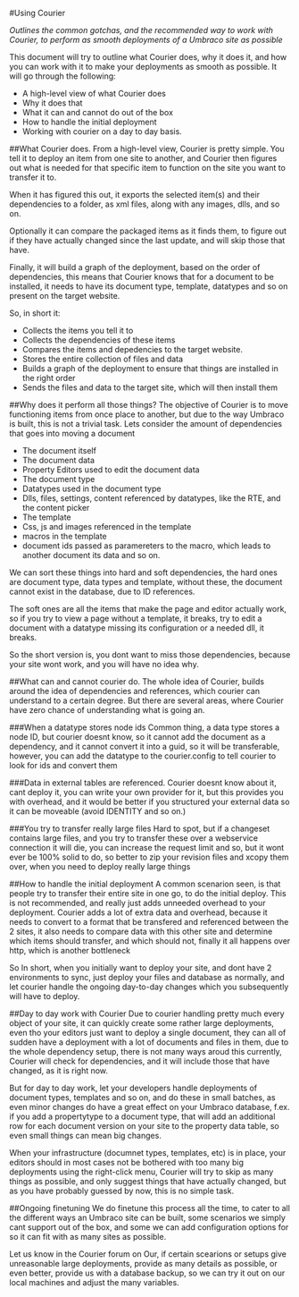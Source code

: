#Using Courier

_Outlines the common gotchas, and the recommended way to work with Courier, to perform as smooth deployments of a Umbraco site as possible_

This document will try to outline what Courier does, why it does it, and how you can work with it to make your deployments as smooth as possible.
It will go through the following: 

- A high-level view of what Courier does
- Why it does that
- What it can and cannot do out of the box
- How to handle the initial deployment
- Working with courier on a day to day basis.


##What Courier does.
From a high-level view, Courier is pretty simple. You tell it to deploy an item from one site to another, and Courier then figures out what is needed
for that specific item to function on the site you want to transfer it to. 

When it has figured this out, it exports the selected item(s) and their dependencies to a folder, as xml files, along with any images, dlls, and so on. 

Optionally it can compare the packaged items as it finds them, to figure out if they have actually changed since the last update, and will skip those that have. 

Finally, it will build a graph of the deployment, based on the order of dependencies, this means that Courier knows that for a document to be installed, it needs to have its document type, template, datatypes and so on present on the target website. 

So, in short it:

- Collects the items you tell it to
- Collects the dependencies of these items 
- Compares the items and depedencies to the target website. 
- Stores the entire collection of files and data
- Builds a graph of the deployment to ensure that things are installed in the right order
- Sends the files and data to the target site, which will then install them

##Why does it perform all those things? 
The objective of Courier is to move functioning items from once place to another, but due to the way Umbraco is built, this is not a trivial task.
Lets consider the amount of dependencies that goes into moving a document

- The document itself
- The document data
- Property Editors used to edit the document data
- The document type
- Datatypes used in the document type
- Dlls, files, settings, content referenced by datatypes, like the RTE, and the content picker
- The template
- Css, js and images referenced in the template
- macros in the template
- document ids passed as paramereters to the macro, which leads to another document its data and so on.

We can sort these things into hard and soft dependencies, the hard ones are document type, data types and template, without these, the document
cannot exist in the database, due to ID references. 

The soft ones are all the items that make the page and editor actually work, so if you try to view a page without a template, it breaks, try to edit
a document with a datatype missing its configuration or a needed dll, it breaks. 

So the short version is, you dont want to miss those dependencies, because your site wont work, and you will have no idea why. 

##What can and cannot courier do.
The whole idea of Courier, builds around the idea of dependencies and references, which courier can understand to a certain degree.
But there are several areas, where Courier have zero chance of understanding what is going an. 

###When a datatype stores node ids
Common thing, a data type stores a node ID, but courier doesnt know, so it cannot add the document as a dependency, and it cannot convert it into
a guid, so it will be transferable, however, you can add the datatype to the courier.config to tell courier to look for ids and convert them

###Data in external tables are referenced.
Courier doesnt know about it, cant deploy it, you can write your own provider for it, but this provides you with overhead, and it would
be better if you structured your external data so it can be moveable (avoid IDENTITY and so on.)

###You try to transfer really large files
Hard to spot, but if a changeset contains large files, and you try to transfer these over a webservice connection
it will die, you can increase the request limit and so, but it wont ever be 100% solid to do, so better to zip your
revision files and xcopy them over, when you need to deploy really large things


##How to handle the initial deployment
A common scenarion seen, is that people try to transfer their entire site in one go, to do the initial deploy. This is not recommended, and really just adds
unneeded overhead to your deployment. Courier adds a lot of extra data and overhead, because it needs to convert to a format that be transfered and
referenced between the 2 sites, it also needs to compare data with this other site and determine which items should transfer, and which should not, finally it
all happens over http, which is another bottleneck

So In short, when you initially want to deploy your site, and dont have 2 environments to sync, just deploy your files and database as normally, and let courier handle the ongoing day-to-day changes which you subsequently will have to deploy. 


##Day to day work with Courier
Due to courier handling pretty much every object of your site, it can quickly create some rather large deployments, even tho your editors just want to deploy a single document, they can all of sudden have a deployment with a lot of documents and files in them, due to the whole dependency setup, there is not many ways aroud this currently, Courier will check for dependencies, and it will include those that have changed, as it is right now. 

But for day to day work, let your developers handle deployments of document types, templates and so on, and do these in small batches, as even minor changes do have a great effect on your Umbraco database, f.ex. if you add a propertytype to a document type, that will add an additional row for each document version on your site to the property data table, so even small things can mean big changes.

When your infrastructure (documnet types, templates, etc) is in place, your editors should in most cases not be bothered with too many big deployments using the right-click menu, Courier will try to skip as many things as possible, and only suggest things that have actually changed, but as you have probably guessed by now, this is no simple task. 

##Ongoing finetuning
We do finetune this process all the time, to cater to all the different ways an Umbraco site can be built, some scenarios we simply cant support out of the box, and some we can add configuration options for so it can fit with as many sites as possible. 

Let us know in the Courier forum on Our, if certain scearions or setups give unreasonable large deployments, provide as many details as possible, or even better, provide us with a database backup, so we can try it out on our local machines and adjust the many variables. 


